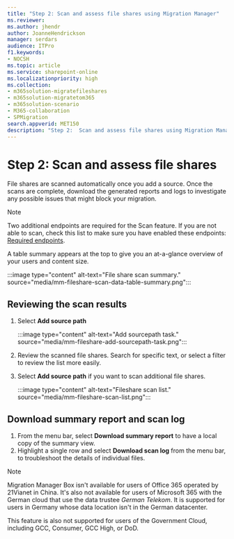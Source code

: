 ```yaml
---
title: "Step 2: Scan and assess file shares using Migration Manager"
ms.reviewer: 
ms.author: jhendr
author: JoanneHendrickson
manager: serdars
audience: ITPro
f1.keywords:
- NOCSH
ms.topic: article
ms.service: sharepoint-online
ms.localizationpriority: high
ms.collection:
- m365solution-migratefileshares
- m365solution-migratetom365
- m365solution-scenario
- M365-collaboration
- SPMigration
search.appverid: MET150
description: "Step 2:  Scan and assess file shares using Migration Manager."
---
```


# Step 2: Scan and assess file shares


File shares are scanned automatically once you add a source. Once the scans are complete, download the generated reports and logs to investigate any possible issues that might block your migration.

>[!Note]
>Two additional endpoints are required for the Scan feature. If you are not able to scan, check this list to make sure you have enabled these endpoints: [Required endpoints](mm-prerequisites.md#required-endpoints).

A table summary appears at the top to give you an at-a-glance overview of your users and content size.

:::image type="content" alt-text="File share scan summary." source="media/mm-fileshare-scan-data-table-summary.png":::

## Reviewing the scan results

1. Select **Add source path**

    :::image type="content" alt-text="Add sourcepath task." source="media/mm-fileshare-add-sourcepath-task.png":::

2. Review the scanned file shares. Search for specific text, or select a filter to review the list more easily.

1. Select **Add source path** if you want to scan additional file shares.

    :::image type="content" alt-text="Fileshare scan list." source="media/mm-fileshare-scan-list.png":::

## Download summary report and scan log

1. From the menu bar, select **Download summary report** to have a local copy of the summary view.
2. Highlight a single row and select  **Download scan log** from the menu bar, to troubleshoot the details of individual files. 

>[!NOTE]
>Migration Manager Box isn't available for users of Office 365 operated by 21Vianet in China. It's also not available for users of Microsoft 365 with the German cloud that use the data trustee *German Telekom*. It is supported for users in Germany whose data location isn't in the German datacenter.
>
> This feature is also not supported for users of the Government Cloud, including GCC, Consumer, GCC High, or DoD.